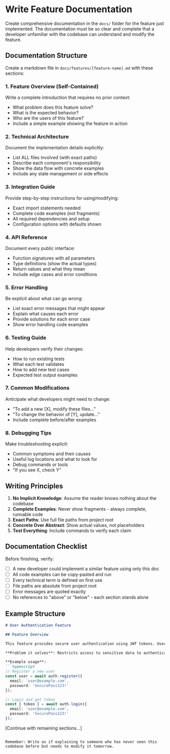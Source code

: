 # Write Feature Documentation

Create comprehensive documentation in the `docs/` folder for the feature just implemented. The documentation must be so clear and complete that a developer unfamiliar with the codebase can understand and modify the feature.

## Documentation Structure

Create a markdown file in `docs/features/[feature-name].md` with these sections:

### 1. Feature Overview (Self-Contained)
Write a complete introduction that requires no prior context:
- What problem does this feature solve?
- What is the expected behavior?
- Who are the users of this feature?
- Include a simple example showing the feature in action

### 2. Technical Architecture
Document the implementation details explicitly:
- List ALL files involved (with exact paths)
- Describe each component's responsibility
- Show the data flow with concrete examples
- Include any state management or side effects

### 3. Integration Guide
Provide step-by-step instructions for using/modifying:
- Exact import statements needed
- Complete code examples (not fragments)
- All required dependencies and setup
- Configuration options with defaults shown

### 4. API Reference
Document every public interface:
- Function signatures with all parameters
- Type definitions (show the actual types)
- Return values and what they mean
- Include edge cases and error conditions

### 5. Error Handling
Be explicit about what can go wrong:
- List exact error messages that might appear
- Explain what causes each error
- Provide solutions for each error case
- Show error handling code examples

### 6. Testing Guide
Help developers verify their changes:
- How to run existing tests
- What each test validates
- How to add new test cases
- Expected test output examples

### 7. Common Modifications
Anticipate what developers might need to change:
- "To add a new [X], modify these files..."
- "To change the behavior of [Y], update..."
- Include complete before/after examples

### 8. Debugging Tips
Make troubleshooting explicit:
- Common symptoms and their causes
- Useful log locations and what to look for
- Debug commands or tools
- "If you see X, check Y"

## Writing Principles

1. **No Implicit Knowledge**: Assume the reader knows nothing about the codebase
2. **Complete Examples**: Never show fragments - always complete, runnable code
3. **Exact Paths**: Use full file paths from project root
4. **Concrete Over Abstract**: Show actual values, not placeholders
5. **Test Everything**: Include commands to verify each claim

## Documentation Checklist

Before finishing, verify:
- [ ] A new developer could implement a similar feature using only this doc
- [ ] All code examples can be copy-pasted and run
- [ ] Every technical term is defined on first use
- [ ] File paths are absolute from project root
- [ ] Error messages are quoted exactly
- [ ] No references to "above" or "below" - each section stands alone

## Example Structure

```markdown
# User Authentication Feature

## Feature Overview

This feature provides secure user authentication using JWT tokens. Users can register, login, and access protected resources.

**Problem it solves**: Restricts access to sensitive data to authenticated users only.

**Example usage**:
```typescript
// Register a new user
const user = await auth.register({
  email: 'user@example.com',
  password: 'SecurePass123!'
});

// Login and get token
const { token } = await auth.login({
  email: 'user@example.com',
  password: 'SecurePass123!'
});
```

[Continue with remaining sections...]
```

Remember: Write as if explaining to someone who has never seen this codebase before but needs to modify it tomorrow.